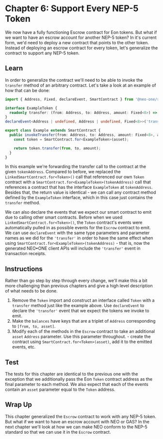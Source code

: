 # Chapter 6: Support Every NEP-5 Token

We now have a fully functioning Escrow contract for Eon tokens. But what if we want to have an escrow account for another NEP-5 token? In it's current form, we'd need to deploy a new contract that points to the other token. Instead of deploying an escrow contract for every token, let's generalize the contract to support any NEP-5 token.

## Learn

In order to generalize the contract we'll need to be able to invoke the `transfer` method of an arbitrary contract. Let's take a look at an example of how that can be done:

```typescript
import { Address, Fixed, declareEvent, SmartContract } from '@neo-one/smart-contract';

interface ExampleToken {
  readonly transfer: (from: Address, to: Address, amount: Fixed<8>) => boolean;
}
declareEvent<Address | undefined, Address | undefined, Fixed<8>>('transfer', 'from', 'to', 'amount');

export class Example extends SmartContract {
  public invokeTransfer(from: Address, to: Address, amount: Fixed<8>, asset: Address): boolean {
    const token = SmartContract.for<ExampleToken>(asset);

    return token.transfer(from, to, amount);
  }
}
```

In this example we're forwarding the transfer call to the contract at the given `tokenAddress`. Compared to before, we replaced the `LinkedSmartContract.for<Token>()` call that referenced our own `Token` contract with a `SmartContract.for<ExampleToken>(tokenAddress)` call that references a contract that has the interface `ExampleToken` at `tokenAddress`. Besides that, the return value is identical - we can call any contract method defined by the `ExampleToken` interface, which in this case just contains the `transfer` method.

We can also declare the events that we expect our smart contract to emit due to calling other smart contracts. Before when we used `LinkedSmartContract.for<Token>()`, the `Token` contract's events were automatically pulled in as possible events for the `Escrow` contract to emit. We can use `declareEvent` with the same type parameters and parameter names as we did for the `'transfer'` in order to have the same effect when using `SmartContract.for<ExampleToken>(tokenAddress)` - that is, now the generated NEO•ONE client APIs will include the `'transfer'` event in transaction receipts.

## Instructions

Rather than go step by step through every change, we'll make this a bit more challenging than previous chapters and give a high level description of what needs to be done.

  1. Remove the `Token` import and construct an interface called `Token` with a `transfer` method just like the example above. Use `declareEvent` to declare the `'transfer'` event that we expect the tokens we invoke to emit.
  2. Make the `balances` have keys that are a triplet of `Address` corresponding to `[from, to, asset]`.
  3. Modify each of the methods in the `Escrow` contract to take an additional `asset` `Address` parameter. Use this parameter throughout. - create the contract using `SmartContract.for<Token>(asset)`, add it to the emitted events, etc.

## Test

The tests for this chapter are identical to the previous one with the exception that we additionally pass the Eon `Token` contract address as the final parameter to each method. We also expect that each of the events contain an `asset` parameter equal to the `Token` address.

## Wrap Up

This chapter generalized the `Escrow` contract to work with any NEP-5 token. But what if we want to have an escrow account with NEO or GAS? In the next chapter we'll look at how we can make NEO conform to the NEP-5 standard so that we can use it in the `Escrow` contract.
